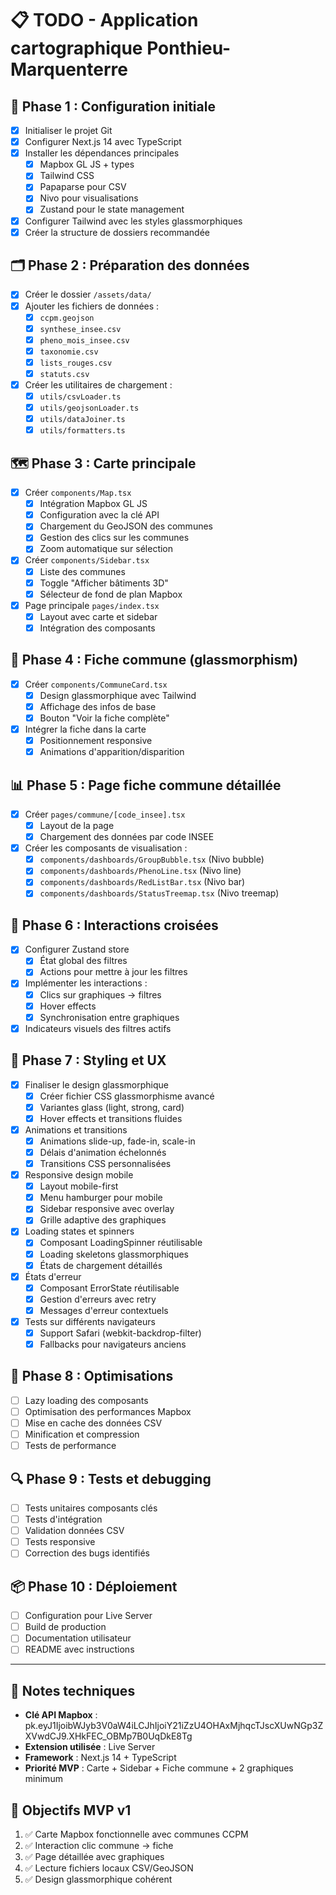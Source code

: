 # 📋 TODO - Application cartographique Ponthieu-Marquenterre

## 🎯 Phase 1 : Configuration initiale
- [x] Initialiser le projet Git
- [x] Configurer Next.js 14 avec TypeScript
- [x] Installer les dépendances principales
  - [x] Mapbox GL JS + types
  - [x] Tailwind CSS
  - [x] Papaparse pour CSV
  - [x] Nivo pour visualisations
  - [x] Zustand pour le state management
- [x] Configurer Tailwind avec les styles glassmorphiques
- [x] Créer la structure de dossiers recommandée

## 🗂️ Phase 2 : Préparation des données
- [x] Créer le dossier `/assets/data/`
- [x] Ajouter les fichiers de données :
  - [x] `ccpm.geojson`
  - [x] `synthese_insee.csv`
  - [x] `pheno_mois_insee.csv`
  - [x] `taxonomie.csv`
  - [x] `lists_rouges.csv`
  - [x] `statuts.csv`
- [x] Créer les utilitaires de chargement :
  - [x] `utils/csvLoader.ts`
  - [x] `utils/geojsonLoader.ts`
  - [x] `utils/dataJoiner.ts`
  - [x] `utils/formatters.ts`

## 🗺️ Phase 3 : Carte principale
- [x] Créer `components/Map.tsx`
  - [x] Intégration Mapbox GL JS
  - [x] Configuration avec la clé API
  - [x] Chargement du GeoJSON des communes
  - [x] Gestion des clics sur les communes
  - [x] Zoom automatique sur sélection
- [x] Créer `components/Sidebar.tsx`
  - [x] Liste des communes
  - [x] Toggle "Afficher bâtiments 3D"
  - [x] Sélecteur de fond de plan Mapbox
- [x] Page principale `pages/index.tsx`
  - [x] Layout avec carte et sidebar
  - [x] Intégration des composants

## 🧊 Phase 4 : Fiche commune (glassmorphism)
- [x] Créer `components/CommuneCard.tsx`
  - [x] Design glassmorphique avec Tailwind
  - [x] Affichage des infos de base
  - [x] Bouton "Voir la fiche complète"
- [x] Intégrer la fiche dans la carte
  - [x] Positionnement responsive
  - [x] Animations d'apparition/disparition

## 📊 Phase 5 : Page fiche commune détaillée
- [x] Créer `pages/commune/[code_insee].tsx`
  - [x] Layout de la page
  - [x] Chargement des données par code INSEE
- [x] Créer les composants de visualisation :
  - [x] `components/dashboards/GroupBubble.tsx` (Nivo bubble)
  - [x] `components/dashboards/PhenoLine.tsx` (Nivo line)
  - [x] `components/dashboards/RedListBar.tsx` (Nivo bar)
  - [x] `components/dashboards/StatusTreemap.tsx` (Nivo treemap)

## 🔄 Phase 6 : Interactions croisées
- [x] Configurer Zustand store
  - [x] État global des filtres
  - [x] Actions pour mettre à jour les filtres
- [x] Implémenter les interactions :
  - [x] Clics sur graphiques → filtres
  - [x] Hover effects
  - [x] Synchronisation entre graphiques
- [x] Indicateurs visuels des filtres actifs

## 🎨 Phase 7 : Styling et UX
- [x] Finaliser le design glassmorphique
  - [x] Créer fichier CSS glassmorphisme avancé
  - [x] Variantes glass (light, strong, card)
  - [x] Hover effects et transitions fluides
- [x] Animations et transitions
  - [x] Animations slide-up, fade-in, scale-in
  - [x] Délais d'animation échelonnés
  - [x] Transitions CSS personnalisées
- [x] Responsive design mobile
  - [x] Layout mobile-first
  - [x] Menu hamburger pour mobile
  - [x] Sidebar responsive avec overlay
  - [x] Grille adaptive des graphiques
- [x] Loading states et spinners
  - [x] Composant LoadingSpinner réutilisable
  - [x] Loading skeletons glassmorphiques
  - [x] États de chargement détaillés
- [x] États d'erreur
  - [x] Composant ErrorState réutilisable
  - [x] Gestion d'erreurs avec retry
  - [x] Messages d'erreur contextuels
- [x] Tests sur différents navigateurs
  - [x] Support Safari (webkit-backdrop-filter)
  - [x] Fallbacks pour navigateurs anciens

## 🚀 Phase 8 : Optimisations
- [ ] Lazy loading des composants
- [ ] Optimisation des performances Mapbox
- [ ] Mise en cache des données CSV
- [ ] Minification et compression
- [ ] Tests de performance

## 🔍 Phase 9 : Tests et debugging
- [ ] Tests unitaires composants clés
- [ ] Tests d'intégration
- [ ] Validation données CSV
- [ ] Tests responsive
- [ ] Correction des bugs identifiés

## 📦 Phase 10 : Déploiement
- [ ] Configuration pour Live Server
- [ ] Build de production
- [ ] Documentation utilisateur
- [ ] README avec instructions

---

## 📝 Notes techniques
- **Clé API Mapbox** : pk.eyJ1IjoibWJyb3V0aW4iLCJhIjoiY21iZzU4OHAxMjhqcTJscXUwNGp3ZXVwdCJ9.XHkFEC_OBMp7B0UqDkE8Tg
- **Extension utilisée** : Live Server
- **Framework** : Next.js 14 + TypeScript
- **Priorité MVP** : Carte + Sidebar + Fiche commune + 2 graphiques minimum

## 🎯 Objectifs MVP v1
1. ✅ Carte Mapbox fonctionnelle avec communes CCPM
2. ✅ Interaction clic commune → fiche
3. ✅ Page détaillée avec graphiques
4. ✅ Lecture fichiers locaux CSV/GeoJSON
5. ✅ Design glassmorphique cohérent 